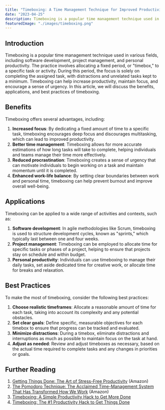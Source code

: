 ```yaml
---
title: "Timeboxing: A Time Management Technique for Improved Productivity"
date: "2023-04-25"
description: Timeboxing is a popular time management technique used in various fields, including software development, project management, and personal productivity. The practice involves allocating a fixed period, or "timebox," to a specific task or activity.
featuredImage: "./images/timeboxing.png"
---
```


## Introduction

Timeboxing is a popular time management technique used in various fields, including software development, project management, and personal productivity. The practice involves allocating a fixed period, or "timebox," to a specific task or activity. During this period, the focus is solely on completing the assigned task, with distractions and unrelated tasks kept to a minimum. Timeboxing can help increase productivity, maintain focus, and encourage a sense of urgency. In this article, we will discuss the benefits, applications, and best practices of timeboxing.

## Benefits

Timeboxing offers several advantages, including:

1. **Increased focus**: By dedicating a fixed amount of time to a specific task, timeboxing encourages deep focus and discourages multitasking, which can lead to improved productivity.
2. **Better time management**: Timeboxing allows for more accurate estimations of how long tasks will take to complete, helping individuals and teams manage their time more effectively.
3. **Reduced procrastination**: Timeboxing creates a sense of urgency that can motivate individuals to begin working on a task and maintain momentum until it is completed.
4. **Enhanced work-life balance**: By setting clear boundaries between work and personal time, timeboxing can help prevent burnout and improve overall well-being.

## Applications

Timeboxing can be applied to a wide range of activities and contexts, such as:

1. **Software development**: In agile methodologies like Scrum, timeboxing is used to structure development cycles, known as "sprints," which typically last between one and four weeks.
2. **Project management**: Timeboxing can be employed to allocate time for specific tasks or phases of a project, helping to ensure that projects stay on schedule and within budget.
3. **Personal productivity**: Individuals can use timeboxing to manage their daily tasks, set aside dedicated time for creative work, or allocate time for breaks and relaxation.

## Best Practices

To make the most of timeboxing, consider the following best practices:

1. **Choose realistic timeframes**: Allocate a reasonable amount of time for each task, taking into account its complexity and any potential obstacles.
2. **Set clear goals**: Define specific, measurable objectives for each timebox to ensure that progress can be tracked and evaluated.
3. **Minimize distractions**: During a timebox, eliminate distractions and interruptions as much as possible to maintain focus on the task at hand.
4. **Adjust as needed**: Review and adjust timeboxes as necessary, based on the actual time required to complete tasks and any changes in priorities or goals.

## Further Reading

1. [Getting Things Done: The Art of Stress-Free Productivity](https://amzn.to/43TZx7E) (Amazon)
2. [The Pomodoro Technique: The Acclaimed Time-Management System That Has Transformed How We Work](https://amzn.to/3mXF815) (Amazon)
3. [Timeboxing: A Simple Productivity Hack to Get More Done](https://www.forbes.com/sites/bryanrobinson/2019/11/03/timeboxing-a-simple-productivity-hack-to-get-more-done/)
4. [Timeboxing: The #1 Productivity Hack to Get Things Done](https://medium.com/swlh/timeboxing-the-1-productivity-hack-to-get-things-done-8146cfa8c640)
